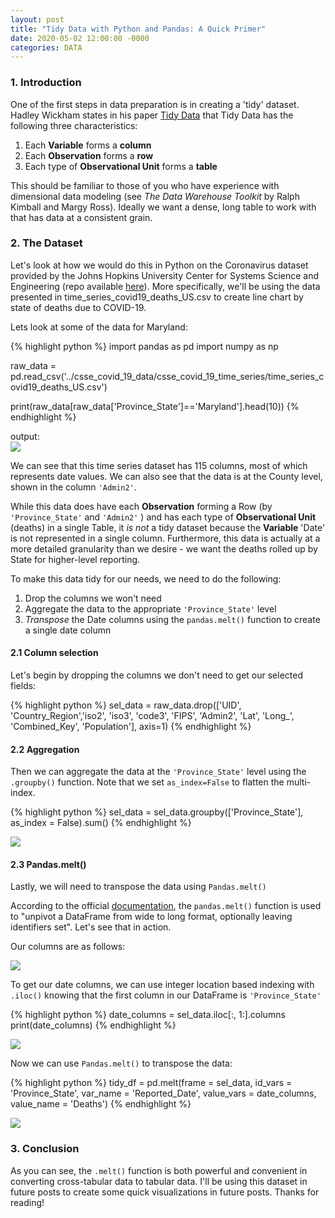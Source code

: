 ```yaml
---
layout: post
title: "Tidy Data with Python and Pandas: A Quick Primer"
date: 2020-05-02 12:00:00 -0000
categories: DATA 
---
```

### 1. Introduction

One of the first steps in data preparation is in creating a 'tidy' dataset. Hadley Wickham states in his paper [Tidy Data](https://vita.had.co.nz/papers/tidy-data.pdf) that Tidy Data has the following three characteristics:

1. Each **Variable** forms a **column**
2. Each **Observation** forms a **row**
3. Each type of **Observational Unit** forms a **table**

This should be familiar to those of you who have experience with dimensional data modeling (see *The Data Warehouse Toolkit* by Ralph Kimball and Margy Ross). Ideally we want a dense, long table to work with that has data at a consistent grain. 

### 2. The Dataset
Let's look at how we would do this in Python on the Coronavirus dataset provided by the Johns Hopkins University Center for Systems Science and Engineering (repo available [here](https://github.com/CSSEGISandData/COVID-19)). More specifically, we'll be using the data presented in time_series_covid19_deaths_US.csv to create line chart by state of deaths due to COVID-19.

Lets look at some of the data for Maryland:

{% highlight python %}
import pandas as pd
import numpy as np

raw_data = pd.read_csv('../csse_covid_19_data/csse_covid_19_time_series/time_series_covid19_deaths_US.csv')

print(raw_data[raw_data['Province_State']=='Maryland'].head(10))
{% endhighlight %}

output:
<img src="{{site.url}}/assets/tidy_data/tidy_data_1.png" style="display: block; margin: auto;" />

We can see that this time series dataset has 115 columns, most of which represents date values. We can also see that the data is at the County level, shown in the column `'Admin2'`.

While this data does have each **Observation** forming a Row (by `'Province_State'` and `'Admin2'` ) and has each type of **Observational Unit** (deaths) in a single Table, it *is not* a tidy dataset because the **Variable** 'Date' is not represented in a single column. Furthermore, this data is actually at a more detailed granularity than we desire - we want the deaths rolled up by State for higher-level reporting. 

To make this data tidy for our needs, we need to do the following: 

1. Drop the columns we won't need
2. Aggregate the data to the appropriate `'Province_State'` level 
3. *Transpose* the Date columns using the `pandas.melt()` function to create a single date column

#### 2.1 Column selection
Let's begin by dropping the columns we don't need to get our selected fields:

{% highlight python %}
sel_data = raw_data.drop(['UID', 'Country_Region','iso2', 'iso3', 'code3', 'FIPS', 'Admin2', 'Lat', 'Long_', 'Combined_Key', 'Population'], axis=1)
{% endhighlight %}

#### 2.2 Aggregation
Then we can aggregate the data at the `'Province_State'` level using the `.groupby()` function. Note that we set `as_index=False` to flatten the multi-index.

{% highlight python %}
sel_data = sel_data.groupby(['Province_State'], as_index = False).sum()
{% endhighlight %}

<img src="{{site.url}}/assets/tidy_data/tidy_data_2.png" style="display: block; margin: auto;" />

#### 2.3 Pandas.melt()
Lastly, we will need to transpose the data using `Pandas.melt()`

According to the official [documentation](https://pandas.pydata.org/docs/reference/api/pandas.melt.html), the `pandas.melt()` function is used to "unpivot a DataFrame from wide to long format, optionally leaving identifiers set". Let's see that in action. 

Our columns are as follows: 

<img src="{{site.url}}/assets/tidy_data/tidy_data_3.png" style="display: block; margin: auto;" />

To get our date columns, we can use integer location based indexing with `.iloc()` knowing that the first column in our DataFrame is `'Province_State'`

{% highlight python %}
date_columns = sel_data.iloc[:, 1:].columns
print(date_columns)
{% endhighlight %}

<img src="{{site.url}}/assets/tidy_data/tidy_data_4.png" style="display: block; margin: auto;" />

Now we can use `Pandas.melt()` to transpose the data:

{% highlight python %}
tidy_df = pd.melt(frame = sel_data,
                    id_vars = 'Province_State',
                    var_name = 'Reported_Date', 
                    value_vars = date_columns, 
                    value_name = 'Deaths')
{% endhighlight %}

<img src="{{site.url}}/assets/tidy_data/tidy_data_5.png" style="display: block; margin: auto;" />

### 3. Conclusion
As you can see, the `.melt()` function is both powerful and convenient in converting cross-tabular data to tabular data. I'll be using this dataset in future posts to create some quick visualizations in future posts. Thanks for reading!